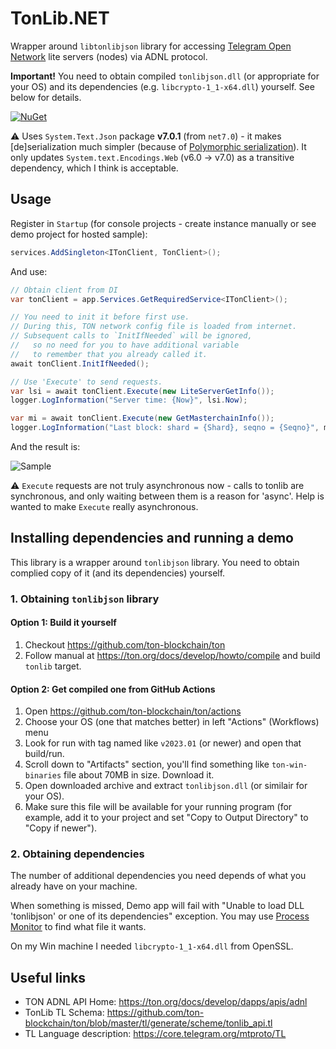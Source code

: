TonLib.NET
===========

Wrapper around `libtonlibjson` library for accessing [Telegram Open Network](https://ton.org/) lite servers (nodes) via ADNL protocol.

**Important!** You need to obtain compiled `tonlibjson.dll` (or appropriate for your OS) and its dependencies (e.g. `libcrypto-1_1-x64.dll`) yourself. See below for details.

[![NuGet](https://img.shields.io/nuget/v/TonLib.Net.svg?maxAge=86400&style=flat)](https://www.nuget.org/packages/TonLib.Net/) 


⚠ Uses `System.Text.Json` package **v7.0.1** (from `net7.0`) - it makes [de]serialization much simpler (because of [Polymorphic serialization](https://learn.microsoft.com/en-us/dotnet/standard/serialization/system-text-json/polymorphism)). It only updates `System.text.Encodings.Web` (v6.0 -> v7.0) as a transitive dependency, which I think is acceptable.

## Usage

Register in `Startup` (for console projects - create instance manually or see demo project for hosted sample):

```csharp
services.AddSingleton<ITonClient, TonClient>();
```

And use:

```csharp
// Obtain client from DI
var tonClient = app.Services.GetRequiredService<ITonClient>();

// You need to init it before first use.
// During this, TON network config file is loaded from internet.
// Subsequent calls to `InitIfNeeded` will be ignored, 
//   so no need for you to have additional variable 
//   to remember that you already called it.
await tonClient.InitIfNeeded();

// Use 'Execute' to send requests.
var lsi = await tonClient.Execute(new LiteServerGetInfo());
logger.LogInformation("Server time: {Now}", lsi.Now);

var mi = await tonClient.Execute(new GetMasterchainInfo());
logger.LogInformation("Last block: shard = {Shard}, seqno = {Seqno}", mi.Last.Shard, mi.Last.Seqno);
```

And the result is:

![Sample](https://raw.githubusercontent.com/justdmitry/TonLib.NET/master/README_sample.png)

⚠ `Execute` requests are not truly asynchronous now - calls to tonlib are synchronous, and only waiting between them is a reason for 'async'. Help is wanted to make `Execute` really asynchronous.


## Installing dependencies and running a demo

This library is a wrapper around `tonlibjson` library. You need to obtain complied copy of it (and its dependencies) yourself.

### 1. Obtaining `tonlibjson` library

#### Option 1: Build it yourself

1. Checkout https://github.com/ton-blockchain/ton
2. Follow manual at https://ton.org/docs/develop/howto/compile and build `tonlib` target.

#### Option 2: Get compiled one from GitHub Actions

1. Open https://github.com/ton-blockchain/ton/actions
2. Choose your OS (one that matches better) in left "Actions" (Workflows) menu
3. Look for run with tag named like `v2023.01` (or newer) and open that build/run.
4. Scroll down to "Artifacts" section, you'll find something like `ton-win-binaries` file about 70MB in size. Download it.
5. Open downloaded archive and extract `tonlibjson.dll` (or similair for your OS).
6. Make sure this file will be available for your running program (for example, add it to your project and set "Copy to Output Directory" to "Copy if newer").

### 2. Obtaining dependencies

The number of additional dependencies you need depends of what you already have on your machine.

When something is missed, Demo app will fail with "Unable to load DLL 'tonlibjson' or one of its dependencies" exception. You may use [Process Monitor](https://learn.microsoft.com/en-us/sysinternals/downloads/procmon) to find what file it wants.

On my Win machine I needed `libcrypto-1_1-x64.dll` from OpenSSL.


## Useful links

* TON ADNL API Home: https://ton.org/docs/develop/dapps/apis/adnl
* TonLib TL Schema: https://github.com/ton-blockchain/ton/blob/master/tl/generate/scheme/tonlib_api.tl
* TL Language description: https://core.telegram.org/mtproto/TL